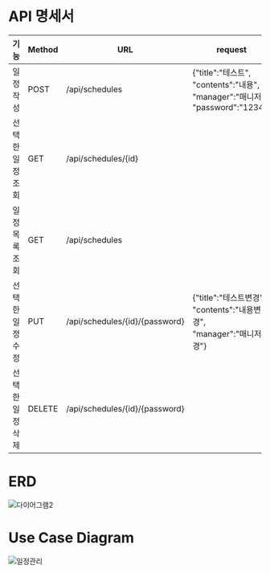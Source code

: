 # API 명세서
| 기능 | Method    | URL | request              |  response |
|----------|---------|-----|---------------------|---------------|
| 일정 작성 | POST | /api/schedules  | {"title":"테스트", <br/> "contents":"내용", <br/> "manager":"매니저", <br/> "password":"1234"}    | 비밀번호를 제외한 등록한 일정의 정보 |
| 선택한 일정 조회  | GET | /api/schedules/{id}  |     | 비밀번호를 제외한 선택한 일정의 정보 |
| 일정 목록 조회  | GET  | /api/schedules  |     | 비밀번호를 제외한 일정들의 목록 작성일기준 내림차순 |
| 선택한 일정 수정 | PUT | /api/schedules/{id}/{password} | {"title":"테스트변경", <br/> "contents":"내용변경", <br/> "manager":"매니저변경"} | 비밀번호가 맞다면 비밀번호를 제외한 수정된 정보 반환 |
| 선택한 일정 삭제   | DELETE |/api/schedules/{id}/{password} | |비밀번호가 맞다면 선택한 일정 삭제 |

# ERD

![다이어그램2](https://github.com/RebbitK/schedule/assets/154823447/cca75769-7162-4444-a49a-6a0215e28362)

# Use Case Diagram


![일정관리](https://github.com/RebbitK/schedule/assets/154823447/7cc28faa-62e1-4df6-8bda-b2c394a31e6e)
